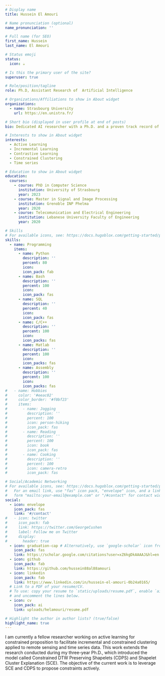 ```yaml
---
# Display name
title: Hussein El Amouri

# Name pronunciation (optional)
name_pronunciation: ''

# Full name (for SEO)
first_name: Hussein
last_name: El Amouri

# Status emoji
status:
  icon: ☕️

# Is this the primary user of the site?
superuser: true

# Role/position/tagline
role: Ph.D, Assistant Research of  Artificial Intelligence

# Organizations/Affiliations to show in About widget
organizations:
  - name: Strasbourg University
    url: https://en.unistra.fr/

# Short bio (displayed in user profile at end of posts)
bio: Dedicated AI researcher with a Ph.D. and a proven track record of publications, driven to apply and investigate cutting-edge technology to world challenges.

# Interests to show in About widget
interests:
  - Active Learning
  - Incremental Learning
  - Contrastive Learning
  - Constrained Clustering
  - Time series

# Education to show in About widget
education:
  courses:
    - course: PhD in Computer Science
      institution: University of Strasbourg
      year: 2023
    - course: Master in Signal and Image Processing
      institution: Grenoble INP Phelma
      year: 2020
    - course: Telecomunication and Electrical Engineering
      institution: Lebanese University Faculty of Engineering
      year: 2020

# Skills
# For available icons, see: https://docs.hugoblox.com/getting-started/page-builder/#icons
skills:
  - name: Programming
    items:
      - name: Python
        description: ''
        percent: 80
        icon: 
        icon_pack: fab
      - name: Bash
        description: ''
        percent: 100
        icon: 
        icon_pack: fas
      - name: SQL
        description: ''
        percent: 40
        icon: 
        icon_pack: fas
      - name: C/C++
        description: ''
        percent: 100
        icon: 
        icon_packs: fas
      - name: Matlab
        description: ''
        percent: 100
        icon: 
        icon_packs: fas
      - name: Assembly
        description: ''
        percent: 100
        icon: 
        icon_packs: fas
#   - name: Hobbies
#     color: '#eeac02'
#     color_border: '#f0bf23'
#     items:
#       - name: Jogging
#         description: ''
#         percent: 100
#         icon: person-hiking
#         icon_pack: fas
#       - name: Reading
#         description: ''
#         percent: 100
#         icon: book
#         icon_pack: fas
#       - name: Cooking
#         description: ''
#         percent: 100
#         icon: camera-retro
#         icon_pack: fas

# Social/Academic Networking
# For available icons, see: https://docs.hugoblox.com/getting-started/page-builder/#icons
#   For an email link, use "fas" icon pack, "envelope" icon, and a link in the
#   form "mailto:your-email@example.com" or "/#contact" for contact widget.
social:
  - icon: envelope
    icon_pack: fas
    link: '#/contact'
#   - icon: twitter
#     icon_pack: fab
#     link: https://twitter.com/GeorgeCushen
#     label: Follow me on Twitter
#     display:
#       header: true
  - icon: graduation-cap # Alternatively, use `google-scholar` icon from `ai` icon pack
    icon_pack: fas
    link: https://scholar.google.com/citations?user=xZ6kgDkAAAAJ&hl=en
  - icon: github
    icon_pack: fab
    link: https://github.com/hussein88al88amouri
  - icon: linkedin
    icon_pack: fab
    link: https://www.linkedin.com/in/hussein-el-amouri-0b24a0165/
  # Link to a PDF of your resume/CV.
  # To use: copy your resume to `static/uploads/resume.pdf`, enable `ai` icons in `params.yaml`,
  # and uncomment the lines below.
  - icon: cv
    icon_pack: ai
    link: uploads/helamouri/resume.pdf

# Highlight the author in author lists? (true/false)
highlight_name: true
---
```


I am currently a fellow researcher working on active learning for constrained proposition to facilitate incremental and constrained clustering applied to remote sensing and time series data. This work extends the research conducted during my three-year Ph.D., which introduced the model called Constrained DTW Preserving Shapelets (CDPS) and Shapelet Cluster Explanation (SCE). The objective of the current work is to leverage SCE and CDPS to propose constraints actively.

